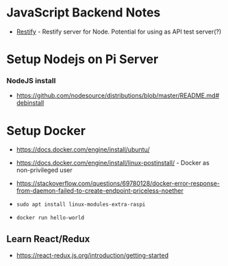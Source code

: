 # JavaScript Backend Notes

- [Restify](http://restify.com) - Restify server for Node. Potential for using as API test server(?)

# Setup Nodejs on Pi Server

### NodeJS install

- https://github.com/nodesource/distributions/blob/master/README.md#debinstall

# Setup Docker

- https://docs.docker.com/engine/install/ubuntu/

- https://docs.docker.com/engine/install/linux-postinstall/ - Docker as non-privileged user
- https://stackoverflow.com/questions/69780128/docker-error-response-from-daemon-failed-to-create-endpoint-priceless-noether
- `sudo apt install linux-modules-extra-raspi`

* `docker run hello-world`


## Learn React/Redux
* https://react-redux.js.org/introduction/getting-started

